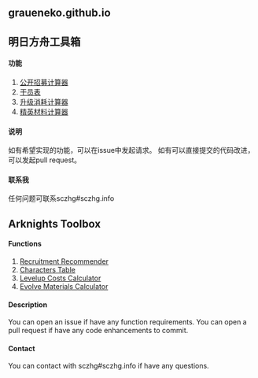 ## graueneko.github.io
## 明日方舟工具箱

#### 功能
1. [公开招募计算器](https://graueneko.github.io/akhr.html)
2. [干员表](https://graueneko.github.io/akhrchars.html)
3. [升级消耗计算器](https://graueneko.github.io/aklevel.html)
4. [精英材料计算器](https://graueneko.github.io/akevolve.html)

#### 说明
如有希望实现的功能，可以在issue中发起请求。
如有可以直接提交的代码改进，可以发起pull request。

#### 联系我
任何问题可联系sczhg#sczhg.info



## Arknights Toolbox

#### Functions
1. [Recruitment Recommender](https://graueneko.github.io/akhr.html?lang=en)
2. [Characters Table](https://graueneko.github.io/akhrchars.html?lang=en)
3. [Levelup Costs Calculator](https://graueneko.github.io/aklevel.html?lang=en)
4. [Evolve Materials Calculator](https://graueneko.github.io/akevolve.html?lang=en)

#### Description
You can open an issue if have any function requirements.
You can open a pull request if have any code enhancements to commit.

#### Contact
You can contact with sczhg#sczhg.info if have any questions.
